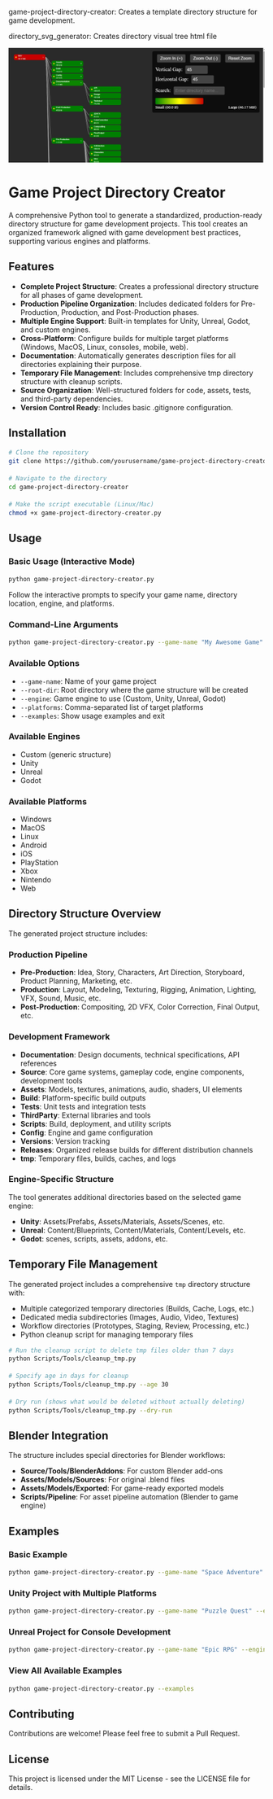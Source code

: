 game-project-directory-creator:
Creates a template directory structure for game development.

directory_svg_generator:
Creates directory visual tree html file

![directory_svg_generator](directory_svg_generator.jpg)


# Game Project Directory Creator

A comprehensive Python tool to generate a standardized, production-ready directory structure for game development projects. This tool creates an organized framework aligned with game development best practices, supporting various engines and platforms.

## Features

- **Complete Project Structure**: Creates a professional directory structure for all phases of game development.
- **Production Pipeline Organization**: Includes dedicated folders for Pre-Production, Production, and Post-Production phases.
- **Multiple Engine Support**: Built-in templates for Unity, Unreal, Godot, and custom engines.
- **Cross-Platform**: Configure builds for multiple target platforms (Windows, MacOS, Linux, consoles, mobile, web).
- **Documentation**: Automatically generates description files for all directories explaining their purpose.
- **Temporary File Management**: Includes comprehensive tmp directory structure with cleanup scripts.
- **Source Organization**: Well-structured folders for code, assets, tests, and third-party dependencies.
- **Version Control Ready**: Includes basic .gitignore configuration.

## Installation

```bash
# Clone the repository
git clone https://github.com/yourusername/game-project-directory-creator.git

# Navigate to the directory
cd game-project-directory-creator

# Make the script executable (Linux/Mac)
chmod +x game-project-directory-creator.py
```

## Usage

### Basic Usage (Interactive Mode)

```bash
python game-project-directory-creator.py
```

Follow the interactive prompts to specify your game name, directory location, engine, and platforms.

### Command-Line Arguments

```bash
python game-project-directory-creator.py --game-name "My Awesome Game" --root-dir "/path/to/projects" --engine Unity --platforms Windows,MacOS,Linux
```

### Available Options

- `--game-name`: Name of your game project
- `--root-dir`: Root directory where the game structure will be created
- `--engine`: Game engine to use (Custom, Unity, Unreal, Godot)
- `--platforms`: Comma-separated list of target platforms
- `--examples`: Show usage examples and exit

### Available Engines

- Custom (generic structure)
- Unity
- Unreal
- Godot

### Available Platforms

- Windows
- MacOS
- Linux
- Android
- iOS
- PlayStation
- Xbox
- Nintendo
- Web

## Directory Structure Overview

The generated project structure includes:

### Production Pipeline

- **Pre-Production**: Idea, Story, Characters, Art Direction, Storyboard, Product Planning, Marketing, etc.
- **Production**: Layout, Modeling, Texturing, Rigging, Animation, Lighting, VFX, Sound, Music, etc.
- **Post-Production**: Compositing, 2D VFX, Color Correction, Final Output, etc.

### Development Framework

- **Documentation**: Design documents, technical specifications, API references
- **Source**: Core game systems, gameplay code, engine components, development tools
- **Assets**: Models, textures, animations, audio, shaders, UI elements
- **Build**: Platform-specific build outputs
- **Tests**: Unit tests and integration tests
- **ThirdParty**: External libraries and tools
- **Scripts**: Build, deployment, and utility scripts
- **Config**: Engine and game configuration
- **Versions**: Version tracking
- **Releases**: Organized release builds for different distribution channels
- **tmp**: Temporary files, builds, caches, and logs

### Engine-Specific Structure

The tool generates additional directories based on the selected game engine:

- **Unity**: Assets/Prefabs, Assets/Materials, Assets/Scenes, etc.
- **Unreal**: Content/Blueprints, Content/Materials, Content/Levels, etc.
- **Godot**: scenes, scripts, assets, addons, etc.

## Temporary File Management

The generated project includes a comprehensive `tmp` directory structure with:

- Multiple categorized temporary directories (Builds, Cache, Logs, etc.)
- Dedicated media subdirectories (Images, Audio, Video, Textures)
- Workflow directories (Prototypes, Staging, Review, Processing, etc.)
- Python cleanup script for managing temporary files

```bash
# Run the cleanup script to delete tmp files older than 7 days
python Scripts/Tools/cleanup_tmp.py

# Specify age in days for cleanup
python Scripts/Tools/cleanup_tmp.py --age 30

# Dry run (shows what would be deleted without actually deleting)
python Scripts/Tools/cleanup_tmp.py --dry-run
```

## Blender Integration

The structure includes special directories for Blender workflows:

- **Source/Tools/BlenderAddons**: For custom Blender add-ons
- **Assets/Models/Sources**: For original .blend files
- **Assets/Models/Exported**: For game-ready exported models
- **Scripts/Pipeline**: For asset pipeline automation (Blender to game engine)

## Examples

### Basic Example
```bash
python game-project-directory-creator.py --game-name "Space Adventure"
```

### Unity Project with Multiple Platforms
```bash
python game-project-directory-creator.py --game-name "Puzzle Quest" --engine Unity --platforms Windows,Android,iOS
```

### Unreal Project for Console Development
```bash
python game-project-directory-creator.py --game-name "Epic RPG" --engine Unreal --platforms Windows,PlayStation,Xbox
```

### View All Available Examples
```bash
python game-project-directory-creator.py --examples
```

## Contributing

Contributions are welcome! Please feel free to submit a Pull Request.

## License

This project is licensed under the MIT License - see the LICENSE file for details.
